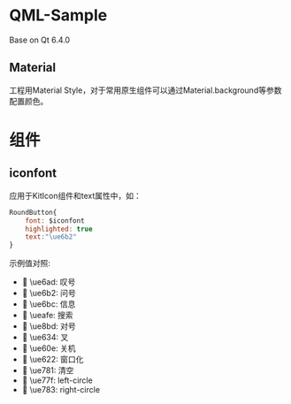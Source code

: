# QML-Sample

Base on Qt 6.4.0

## Material

工程用Material Style，对于常用原生组件可以通过Material.background等参数配置颜色。

# 组件

## iconfont

应用于KitIcon组件和text属性中，如：

```qml
RoundButton{
    font: $iconfont
    highlighted: true
    text:"\ue6b2"
}
```

示例值对照:

- &#xe6ad; \ue6ad: 叹号
- &#xe6b2; \ue6b2: 问号
- &#xe6bc; \ue6bc: 信息
- &#xeafe; \ueafe: 搜索
- &#xe8bd; \ue8bd: 对号
- &#xe634; \ue634: 叉
- &#xe60e; \ue60e: 关机
- &#xe622; \ue622: 窗口化
- &#xe781; \ue781: 清空
- &#xe77f; \ue77f: left-circle
- &#xe783; \ue783: right-circle